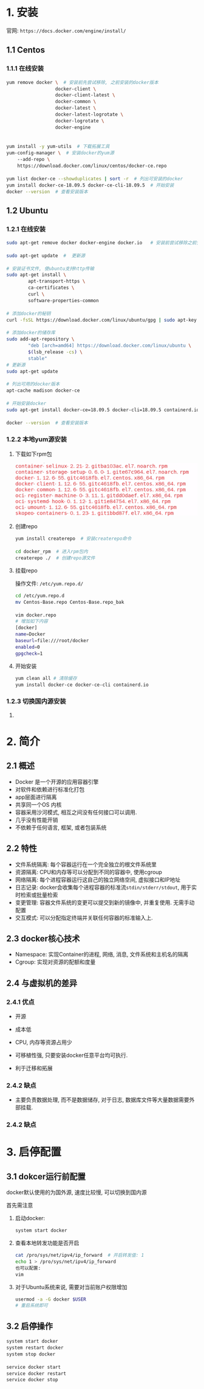 # 1. 安装

官网: `https://docs.docker.com/engine/install/`

## 1.1 Centos

### 1.1.1 在线安装

```bash
yum remove docker \  # 安装前先尝试移除, 之前安装的docker版本
                  docker-client \
                  docker-client-latest \
                  docker-common \
                  docker-latest \
                  docker-latest-logrotate \
                  docker-logrotate \
                  docker-engine
                  
                  
yum install -y yum-utils  # 下载拓展工具
yum-config-manager \  # 安装docker的yum源
    --add-repo \
    https://download.docker.com/linux/centos/docker-ce.repo

yum list docker-ce --showduplicates | sort -r  # 列出可安装的docker
yum install docker-ce-18.09.5 docker-ce-cli-18.09.5  # 开始安装
docker --version  # 查看安装版本
```

## 1.2 Ubuntu

### 1.2.1 在线安装

```bash
sudo apt-get remove docker docker-engine docker.io   # 安装前尝试移除之前安装的版本

sudo apt-get update  #  更新源

# 安装证书文件, 使ubuntu支持http传输
sudo apt-get install \
        apt-transport-https \
        ca-certificates \
        curl \
        software-properties-common

# 添加docker的秘钥
curl -fsSL https://download.docker.com/linux/ubuntu/gpg | sudo apt-key add -

# 添加docker的储存库
sudo add-apt-repository \
        "deb [arch=amd64] https://download.docker.com/linux/ubuntu \
        $(lsb_release -cs) \
        stable"
# 更新源
sudo apt-get update

# 列出可用的docker版本
apt-cache madison docker-ce

# 开始安装docker
sudo apt-get install docker-ce=18.09.5 docker-cli=18.09.5 containerd.io

docker --version  # 查看安装版本
```

### 1.2.2 本地yum源安装

1. 下载如下rpm包

   <img src="image/01-%E5%AE%89%E8%A3%85/image-20200719214408189.png" alt="image-20200719214408189"  />

2. 创建repo

   ```bash
   yum install createrepo  # 安装createrepo命令
   
   cd docker_rpm  # 进入rpm包内 
   createrepo ./  # 创建repo源文件
   ```

3. 挂载repo

   操作文件: `/etc/yum.repo.d/`

   ```bash
   cd /etc/yum.repo.d
   mv Centos-Base.repo Centos-Base.repo_bak
   
   vim docker.repo
   # 增加如下内容
   [docker]
   name=Docker
   baseurl=file:///root/docker
   enabled=0
   gpgcheck=1
   ```

4. 开始安装

   ```bash
   yum clean all # 清除缓存
   yum install docker-ce docker-ce-cli containerd.io
   ```

### 1.2.3 切换国内源安装

1. 



# 2. 简介

## 2.1 概述

* Docker 是一个开源的应用容器引擎
* 对软件和依赖进行标准化打包
* app层面进行隔离
* 共享同一个OS 内核
* 容器采用沙河模式, 相互之间没有任何接口可以调用.
* 几乎没有性能开销
* 不依赖于任何语言, 框架, 或者包装系统

## 2.2 特性

* 文件系统隔离: 每个容器运行在一个完全独立的根文件系统里
* 资源隔离: CPU和内存等可以分配到不同的容器中, 使用cgroup
* 网络隔离: 每个进程容器运行这自己的独立网络空间, 虚拟接口和IP地址
* 日志记录: docker会收集每个进程容器的标准流`stdin/stderr/stdout`, 用于实时检索或批量检索
* 变更管理: 容器文件系统的变更可以提交到新的镜像中, 并重复使用. 无需手动配置
* 交互模式: 可以分配指定终端并关联任何容器的标准输入上. 

## 2.3 docker核心技术

* Namespace: 实现Container的进程, 网络, 消息, 文件系统和主机名的隔离
* Cgroup: 实现对资源的配额和度量

## 2.4 与虚拟机的差异

### 2.4.1 优点

* 开源
* 成本低

* CPU, 内存等资源占用少
* 可移植性强, 只要安装docker任意平台均可执行.
* 利于迁移和拓展

### 2.4.2 缺点

* 主要负责数据处理, 而不是数据储存, 对于日志, 数据库文件等大量数据需要外部挂载.

### 2.4.2 缺点

# 3. 启停配置

## 3.1 dokcer运行前配置

docker默认使用的为国外源, 速度比较慢, 可以切换到国内源

首先需注意

1. 启动docker:

   ```bash
   system start docker
   ```

   

2. 查看本地转发功能是否开启

   ```bash
   cat /pro/sys/net/ipv4/ip_forward  # 开启转发值: 1
   echo 1 > /pro/sys/net/ipv4/ip_forward
   也可以配置:
   vim 
   ```

3. 对于Ubuntu系统来说, 需要对当前账户权限增加

   ```bash
   usermod -a -G docker $USER
   # 重启系统即可
   ```

## 3.2 启停操作

```bash
system start docker
system restart docker
system stop docker

service docker start
service docker restart
service docker stop
```



